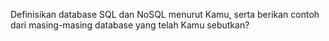 Definisikan database SQL dan NoSQL menurut Kamu, serta berikan contoh dari masing-masing database yang telah Kamu sebutkan?